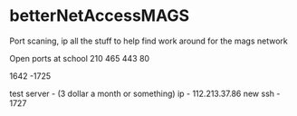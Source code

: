 # betterNetAccessMAGS

Port scaning, ip all the stuff to help find work around for the mags network

Open ports at school
210
465
443
80

1642 -1725

test server - (3 dollar a month or something)
ip - 112.213.37.86
new ssh - 1727
